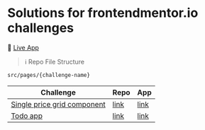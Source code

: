 # Solutions for frontendmentor.io challenges

🚀 [Live App](https://challenges-frontendmentor-io.vercel.app/)

> ℹ️ Repo File Structure

```bash
src/pages/{challenge-name}
```

<!-- prettier-ignore -->
| Challenge | Repo | App                                                  
| ------------------------------------------------------------ | ------------------------------------------------------------ | -----------------------------------------------------------------|
| [Single price grid component](https://www.frontendmentor.io/challenges/single-price-grid-component-5ce41129d0ff452fec5abbbc) | [link](https://github.com/alicanerdurmaz/challenges-frontendmentor.io/tree/main/pages/single-price-grid-component) |  [link](https://challenges-frontendmentor-io.vercel.app/single-price-grid-component)
| [Todo app](https://www.frontendmentor.io/challenges/todo-app-Su1_KokOW) | [link](https://github.com/alicanerdurmaz/challenges-frontendmentor.io/tree/main/pages/todo) |  [link](https://challenges-frontendmentor-io.vercel.app/todo)
